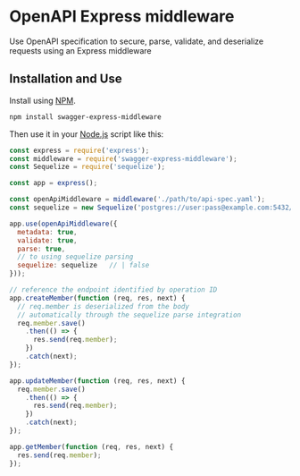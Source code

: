 OpenAPI Express middleware
==========================

Use OpenAPI specification to secure, parse, validate, and deserialize requests using an Express middleware

Installation and Use
--------------------
Install using [NPM](https://docs.npmjs.com/getting-started/what-is-npm).

```bash
npm install swagger-express-middleware
```
Then use it in your [Node.js](http://nodejs.org/) script like this:

```javascript
const express = require('express');
const middleware = require('swagger-express-middleware');
const Sequelize = require('sequelize');

const app = express();

const openApiMiddleware = middleware('./path/to/api-spec.yaml');
const sequelize = new Sequelize('postgres://user:pass@example.com:5432/dbname');

app.use(openApiMiddleware({
  metadata: true,
  validate: true,
  parse: true,
  // to using sequelize parsing
  sequelize: sequelize   // | false
}));

// reference the endpoint identified by operation ID
app.createMember(function (req, res, next) {  
  // req.member is deserialized from the body
  // automatically through the sequelize parse integration
  req.member.save()
    .then(() => {
      res.send(req.member);
    })
    .catch(next);
});

app.updateMember(function (req, res, next) {
  req.member.save()
    .then(() => {
      res.send(req.member);
    })    
    .catch(next);
});

app.getMember(function (req, res, next) {
  res.send(req.member);
});

```